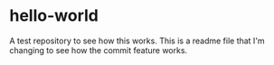# hello-world
A test repository to see how this works.
This is a readme file that I'm changing to see how the commit feature works.
